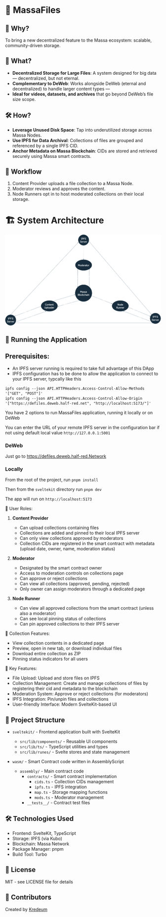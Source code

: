# 🚀 MassaFiles

## 🌟 Why?

To bring a  new decentralized feature to the Massa ecosystem: scalable, community-driven storage.

## 🎯 What?

- **Decentralized Storage for Large Files**: A system designed for big data — decentralized, but not eternal.
- **Complementary to DeWeb**: Works alongside DeWeb (eternal and decentralized) to handle larger content types —
- **Ideal for videos, datasets, and archives** that go beyond DeWeb’s file size scope.

## 🛠 How?

- **Leverage Unused Disk Space**: Tap into underutilized storage across Massa Nodes.
- **Use IPFS for Data Archival**: Collections of files are grouped and referenced by a single IPFS CID.
- **Anchor Metadata on Massa Blockchain**: CIDs are stored and retrieved securely using Massa smart contracts.

## 🔄 Workflow

1. Content Provider uploads a file collection to a Massa Node.
2. Moderator reviews and approves the content.
3. Node Runners opt in to host moderated collections on their local storage.

# 🏗️ System Architecture

<img src="images/architecture.png" alt="MassaFiles Architecture" width="800">


## 🚀 Running the Application

## Prerequisites:

- An IPFS server running is required to take full advantage of this DApp
- IPFS configuration has to be done to allow the application to connect to your IPFS server, typcally  like this
```
ipfs config --json API.HTTPHeaders.Access-Control-Allow-Methods '["GET", "POST"]'
ipfs config --json API.HTTPHeaders.Access-Control-Allow-Origin '["https://defiles.deweb.half-red.net", "http://localhost:5173/"]'
```

You have 2 options to run MassaFiles  application, running it locally or on DeWeb

You can enter the URL of your remote IPFS server in the configuration bar if not using default local value `http://127.0.0.1:5001`

### DeWeb

Just go to https://defiles.deweb.half-red.Network

### Locally

From the root of the project, run `pnpm install`

Then from the `sveltekit` directory run `pnpm dev`

The app will run on `http://localhost:5173`

👥 User Roles:

1. **Content Provider**

   - Can upload collections containing files
   - Collections are added and pinned to their local IPFS server
   - Can only view collections approved by moderators
   - Collection CIDs are registered in the smart contract with metadata (upload date, owner, name, moderation status)

2. **Moderator**

   - Designated by the smart contract owner
   - Access to moderation controls on collections page
   - Can approve or reject collections
   - Can view all collections (approved, pending, rejected)
   - Only owner can assign moderators through a dedicated page

3. **Node Runner**
   - Can view all approved collections from the smart contract (unless also a moderator)
   - Can see local pinning status of collections
   - Can pin approved collections to their IPFS server

📂 Collection Features:

- View collection contents in a dedicated page
- Preview, open in new tab, or download individual files
- Download entire collection as ZIP
- Pinning status indicators for all users

🔑 Key Features:

- File Upload: Upload and store files on IPFS
- Collection Management: Create and manage collections of files by registering their cid and metadata to the blockchain
- Moderation System: Approve or reject collections (for moderators)
- IPFS Integration: Pin/unpin files and collections
- User-friendly Interface: Modern SvelteKit-based UI




## 📁 Project Structure

- `sveltekit/` - Frontend application built with SvelteKit

  - `src/lib/components/` - Reusable UI components
  - `src/lib/ts/` - TypeScript utilities and types
  - `src/lib/runes/` - Svelte stores and state management

- `wasm/` - Smart Contract code written in AssemblyScript
  - `assembly/` - Main contract code
    - `contracts/` - Smart contract implementation
      - `cids.ts` - Collection CIDs management
      - `ipfs.ts` - IPFS integration
      - `map.ts` - Storage mapping functions
      - `mods.ts` - Moderator management
    - `__tests__/` - Contract test files

## 🛠️ Technologies Used

- Frontend: SvelteKit, TypeScript
- Storage: IPFS (via Kubo)
- Blockchain: Massa Network
- Package Manager: pnpm
- Build Tool: Turbo

## 📝 License

MIT - see LICENSE file for details

## 👥 Contributors

Created by [Kredeum](http://labs.kredeum.com/)
